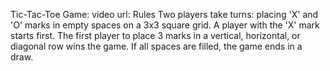 
Tic-Tac-Toe Game:
video url:
Rules
Two players take turns: placing 'X' and 'O' marks in empty spaces on a 3x3 square grid.
A player with the 'X' mark starts first. The first player to place 3 marks in a vertical, horizontal, or diagonal row wins the game.
If all spaces are filled, the game ends in a draw.
